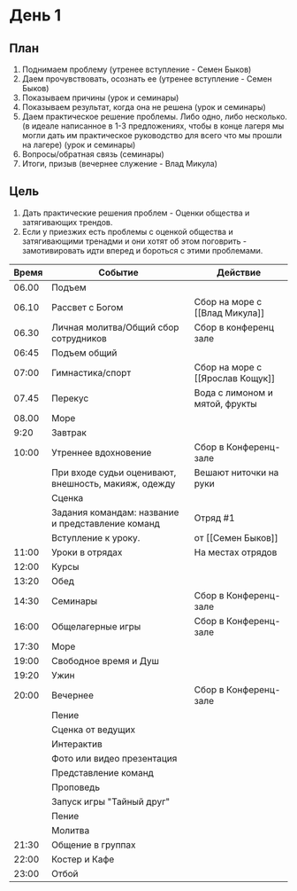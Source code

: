 # День 1
## План
      
1. Поднимаем проблему (утренее вступление - Семен Быков)
2. Даем прочувствовать, осознать ее (утренее вступление - Семен Быков)
3. Показываем причины (урок и семинары)
4. Показываем результат, когда она не решена (урок и семинары)
5. Даем практическое решение проблемы. Либо одно, либо несколько. (в идеале написанное в 1-3 предложениях, чтобы в конце лагеря мы могли дать им практическое руководство для всего что мы прошли на лагере) (урок и семинары)
6. Вопросы/обратная связь (семинары)
7. Итоги, призыв (вечернее служение - Влад Микула)

## Цель
1. Дать практические решения проблем - Оценки общества и затягивающих трендов.
2. Если у приезжих есть проблемы с оценкой общества и затягивающими тренадми и они хотят об этом поговрить - замотивировать идти вперед и бороться с этими проблемами.


| Время | Событие                                              | Действие                         |
| ----- | ---------------------------------------------------- | -------------------------------- |
| 06.00 | Подъем                                               |                                  |
| 06.10 | Рассвет с Богом                                      | Сбор на море с [[Влад Микула]]   |
| 06.30 | Личная молитва/Общий сбор сотрудников                | Сбор в конференц зале            |
| 06:45 | Подъем общий                                         |                                  |
| 07:00 | Гимнастика/спорт                                     | Сбор на море с [[Ярослав Кощук]] |
| 07.45 | Перекус                                              | Вода с лимоном и мятой, фрукты   |
| 08.00 | Море                                                 |                                  |
| 9:20  | Завтрак                                              |                                  |
| 10:00 | Утреннее вдохновение                                 | Сбор в Конференц-зале            |
|       | При входе судьи оценивают, внешность, макияж, одежду | Вешают ниточки на руки                                  |
|       | Сценка                                               |                                  |
|       | Задания командам: название и представление команд    | Отряд #1                                 |
|       | Вступление к уроку.                                  | от [[Семен Быков]]               |
| 11:00 | Уроки в отрядах                                      | На местах отрядов                                 |
| 12:00 | Курсы                                                |                                  |
| 13:20 | Обед                                                 |                                  |
| 14:30 | Семинары                                             | Сбор в Конференц-зале                                 |
| 16:00 | Общелагерные игры                                    | Сбор в Конференц-зале                                 |
| 17:30 | Море                                                 |                                  |
| 19:00 | Свободное время и Душ                                |                                  |
| 19:20 | Ужин                                                 |                                  |
| 20:00 | Вечернее                                             | Сбор в Конференц-зале            |
|       | Пение                                                |                                  |
|       | Сценка от ведущих                                    |                                  |
|       | Интерактив                                           |                                  |
|       | Фото или видео презентация                           |                                  |
|       | Представление команд                                 |                                  |
|       | Проповедь                                            |                                  |
|       | Запуск игры "Тайный друг"                            |                                  |
|       | Пение                                                |                                  |
|       | Молитва                                              |                                  |
| 21:30 | Общение в группах                                    |                                  |
| 22:00 | Костер и Кафе                                        |                                  |
| 23:00 | Отбой                                                |                                  |

